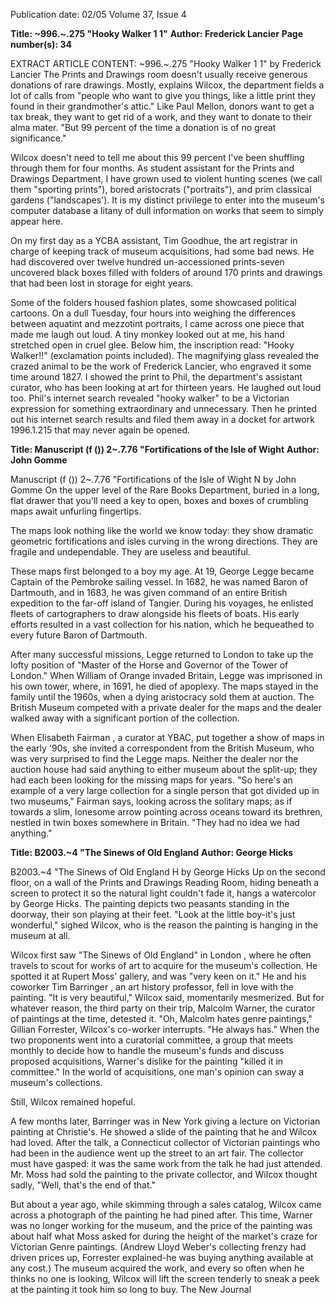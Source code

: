 Publication date: 02/05
Volume 37, Issue 4

**Title: ~996.~.275 "Hooky Walker 1 1"**
**Author: Frederick Lancier**
**Page number(s): 34**

EXTRACT ARTICLE CONTENT:
~996.~.275 
"Hooky Walker 1 1" 
by Frederick Lancier 
The Prints and Drawings room doesn't usually receive generous 
donations of rare drawings. Mostly, explains Wilcox, the department 
fields a lot of calls from "people who want to give you things, like a 
little print they found in their grandmother's attic." Like Paul Mellon, 
donors want to get a tax break, they want to get rid of a work, and 
they want to donate to their alma mater. "But 99 percent of the time a 
donation is of no great significance." 

Wilcox doesn't need to tell me about this 99 percent I've been 
shuffling through them for four months. As student assistant for the 
Prints and Drawings Department, I have grown used to violent hunting 
scenes (we call them "sporting prints"), bored aristocrats ("portraits"), 
and prim classical gardens ("landscapes'). It is my distinct privilege to 
enter into the museum's computer database a litany of dull information 
on works that seem to simply appear here. 

On my first day as a YCBA assistant, Tim Goodhue, the art registrar 
in charge of keeping track of museum acquisitions, had some bad news. 
He had discovered over twelve hundred un-accessioned prints-seven 
uncovered black boxes filled with folders of around 170 prints and 
drawings that had been lost in storage for eight years. 

Some of the folders housed fashion plates, some showcased 
political cartoons. On a dull Tuesday, four hours into weighing the 
differences between aquatint and mezzotint portraits, I came across 
one piece that made me laugh out loud. A tiny monkey looked out at 
me, his hand stretched open in cruel glee. Below him, the inscription 
read: "Hooky Walker!!" (exclamation points included). The magnifying 
glass revealed the crazed animal to be the work of Frederick Lancier, 
who engraved it some time around 1827. I showed the print to Phil, the 
department's assistant curator, who has been looking at art for thirteen 
years. He laughed out loud too. Phil's internet search revealed "hooky 
walker" to be a Victorian expression for something extraordinary and 
unnecessary. Then he printed out his internet search results and filed 
them away in a docket for artwork 1996.1.215 that may never again be 
opened. 


**Title: Manuscript (f ()) 2~.7.76 "Fortifications of the Isle of Wight**
**Author: John Gomme**

Manuscript (f ()) 
2~.7.76 
"Fortifications of the Isle of Wight 
N 
by John Gomme 
On the upper level of the Rare Books Department, buried in a 
long, flat drawer that you'll need a key to open, boxes and boxes of 
crumbling maps await unfurling fingertips. 

The maps look 
nothing like the world we know today: they show dramatic geometric 
fortifications and isles curving in the wrong directions. They are fragile 
and undependable. They are useless and beautiful. 

These maps first belonged to a boy my age. At 19, George Legge 
became Captain of the Pembroke sailing vessel. In 1682, he was named 
Baron of Dartmouth, and in 1683, he was given command of an entire 
British expedition to the far-off island of Tangier. During his voyages, 
he enlisted fleets of cartographers to draw alongside his fleets of boats. 
His early efforts resulted in a vast collection for his nation, which he 
bequeathed to every future Baron of Dartmouth. 

After many successful missions, Legge returned to London to take 
up the lofty position of "Master of the Horse and Governor of the 
Tower of London." When William of Orange invaded Britain, Legge 
was imprisoned in his own tower, where, in 1691, he died of apoplexy. 
The maps stayed in the family until the 1960s, when a dying aristocracy 
sold them at auction. The British Museum competed with a private 
dealer for the maps and the dealer walked away with a significant 
portion of the collection. 

When Elisabeth Fairman , a curator at YBAC, put together a show 
of maps in the early '90s, she invited a correspondent from the British 
Museum, who was very surprised to find the Legge maps. Neither the 
dealer nor the auction house had said anything to either museum about 
the split-up; they had each been looking for the missing maps for years. 
"So here's an example of a very large collection for a single person 
that got divided up in two museums," Fairman says, looking across the 
solitary maps; as if towards a slim, lonesome arrow pointing across 
oceans toward its brethren, nestled in twin boxes somewhere in Britain. 
"They had no idea we had anything." 


**Title: B2003.~4 "The Sinews of Old England**
**Author: George Hicks**

B2003.~4 
"The Sinews of Old England 
H 
by George Hicks 
Up on the second floor, on a wall of the Prints and Drawings Reading 
Room, hiding beneath a screen to protect it so the natural light couldn't 
fade it, hangs a watercolor by George Hicks. The painting depicts two 
peasants standing in the doorway, their son playing at their feet. "Look 
at the little boy-it's just wonderful," sighed Wilcox, who is the reason 
the painting is hanging in the museum at all. 

Wilcox first saw "The Sinews of Old England" in London , where 
he often travels to scout for works of art to acquire for the museum's 
collection. He spotted it at Rupert Moss' gallery, and was "very keen on 
it." He and his coworker Tim Barringer , an art history professor, fell in 
love with the painting. "It is very beautiful," Wilcox said, momentarily 
mesmerized. But for whatever reason, the third party on their trip, 
Malcolm Warner, the curator of paintings at the time, detested it. 
"Oh, Malcolm hates genre paintings," Gillian Forrester, Wilcox's 
co-worker interrupts. "He always has." When the two proponents went 
into a curatorial committee, a group that meets monthly to decide 
how to handle the museum's funds and discuss proposed acquisitions, 
Warner's dislike for the painting "killed it in committee." In the world 
of acquisitions, one man's opinion can sway a museum's collections. 

Still, Wilcox remained hopeful. 

A few months later, Barringer was in New York giving a lecture on 
Victorian painting at Christie's. He showed a slide of the painting that 
he and Wilcox had loved. After the talk, a Connecticut collector of 
Victorian paintings who had been in the audience went up the street 
to an art fair. The collector must have gasped: it was the same work 
from the talk he had just attended. Mr. Moss had sold the painting to 
the private collector, and Wilcox thought sadly, "Well, that's the end of 
that." 

But about a year ago, while skimming through a sales catalog, 
Wilcox came across a photograph of the painting he had pined after. 
This time, Warner was no longer working for the museum, and the price 
of the painting was about half what Moss asked for during the height 
of the market's craze for Victorian Genre paintings. (Andrew Lloyd 
Weber's collecting frenzy had driven prices up, Forrester explained-he 
was buying anything available at any cost.) The museum acquired the 
work, and every so often when he thinks no one is looking, Wilcox will 
lift the screen tenderly to sneak a peek at the painting it took him so 
long to buy. 
The New Journal